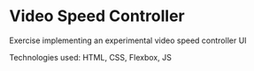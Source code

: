# Video Speed Controller
Exercise implementing an experimental video speed controller UI
<p>Technologies used: HTML, CSS, Flexbox, JS</p>
